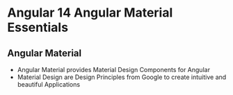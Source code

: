 # Angular 14 Angular Material Essentials

## Angular Material

- Angular Material provides Material Design Components for Angular
- Material Design are Design Principles from Google to create intuitive and beautiful Applications
